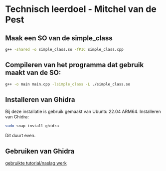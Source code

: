 # Technisch leerdoel - Mitchel van de Pest
## Maak een SO van de simple_class
```bash
g++ -shared -o simple_class.so -fPIC simple_class.cpp
```

## Compileren van het programma dat gebruik maakt van de SO:
```bash
g++ -o main main.cpp -lsimple_class -L ./simple_class.so
```


## Installeren van Ghidra
Bij deze installatie is gebruik gemaakt van Ubuntu 22.04 ARM64.
Installeren van Ghidra:
```bash
sudo snap install ghidra
```
Dit duurt even.

## Gebruiken van Ghidra
[gebruikte tutorial/naslag werk](https://www.retroreversing.com/intro-decompiling-with-ghidra)


